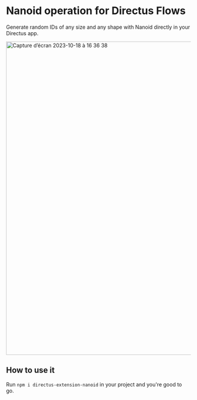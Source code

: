 # Nanoid operation for Directus Flows
Generate random IDs of any size and any shape with Nanoid directly in your Directus app.

<img width="855" alt="Capture d’écran 2023-10-18 à 16 36 38" src="https://github.com/izoukhai/directus-extension-nanoid/assets/44984965/8054d322-0808-4b97-847d-73343edc0676">


## How to use it
Run `npm i directus-extension-nanoid` in your project and you're good to go.
